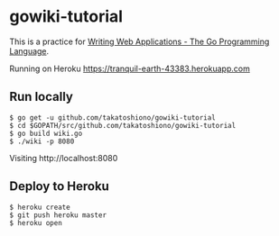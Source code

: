 # gowiki-tutorial

This is a practice for [Writing Web Applications \- The Go Programming Language](https://golang.org/doc/articles/wiki/).

Running on Heroku https://tranquil-earth-43383.herokuapp.com

## Run locally

```
$ go get -u github.com/takatoshiono/gowiki-tutorial
$ cd $GOPATH/src/github.com/takatoshiono/gowiki-tutorial
$ go build wiki.go
$ ./wiki -p 8080
```

Visiting http://localhost:8080

## Deploy to Heroku

```
$ heroku create
$ git push heroku master
$ heroku open
```

